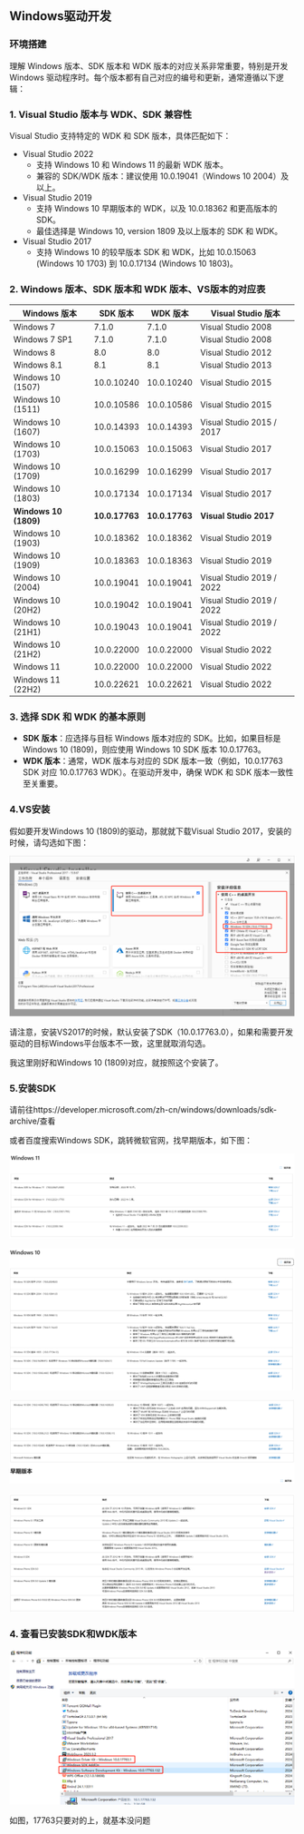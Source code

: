 ## Windows驱动开发

### 环境搭建

理解 Windows 版本、SDK 版本和 WDK 版本的对应关系非常重要，特别是开发 Windows 驱动程序时。每个版本都有自己对应的编号和更新，通常遵循以下逻辑：

### 1. **Visual Studio 版本与 WDK、SDK 兼容性**

Visual Studio 支持特定的 WDK 和 SDK 版本，具体匹配如下：

- Visual Studio 2022
  - 支持 Windows 10 和 Windows 11 的最新 WDK 版本。
  - 兼容的 SDK/WDK 版本：建议使用 10.0.19041（Windows 10 2004）及以上。
- Visual Studio 2019
  - 支持 Windows 10 早期版本的 WDK，以及 10.0.18362 和更高版本的 SDK。
  - 最佳选择是 Windows 10, version 1809 及以上版本的 SDK 和 WDK。
- Visual Studio 2017
  - 支持 Windows 10 的较早版本 SDK 和 WDK，比如 10.0.15063 (Windows 10 1703) 到 10.0.17134 (Windows 10 1803)。

### 2. **Windows 版本、SDK 版本和 WDK 版本、VS版本的对应表**

| Windows 版本          | SDK 版本       | WDK 版本       | Visual Studio 版本        |
| --------------------- | -------------- | -------------- | ------------------------- |
| Windows 7             | 7.1.0          | 7.1.0          | Visual Studio 2008        |
| Windows 7 SP1         | 7.1.0          | 7.1.0          | Visual Studio 2008        |
| Windows 8             | 8.0            | 8.0            | Visual Studio 2012        |
| Windows 8.1           | 8.1            | 8.1            | Visual Studio 2013        |
| Windows 10 (1507)     | 10.0.10240     | 10.0.10240     | Visual Studio 2015        |
| Windows 10 (1511)     | 10.0.10586     | 10.0.10586     | Visual Studio 2015        |
| Windows 10 (1607)     | 10.0.14393     | 10.0.14393     | Visual Studio 2015 / 2017 |
| Windows 10 (1703)     | 10.0.15063     | 10.0.15063     | Visual Studio 2017        |
| Windows 10 (1709)     | 10.0.16299     | 10.0.16299     | Visual Studio 2017        |
| Windows 10 (1803)     | 10.0.17134     | 10.0.17134     | Visual Studio 2017        |
| **Windows 10 (1809)** | **10.0.17763** | **10.0.17763** | **Visual Studio 2017**    |
| Windows 10 (1903)     | 10.0.18362     | 10.0.18362     | Visual Studio 2019        |
| Windows 10 (1909)     | 10.0.18363     | 10.0.18363     | Visual Studio 2019        |
| Windows 10 (2004)     | 10.0.19041     | 10.0.19041     | Visual Studio 2019 / 2022 |
| Windows 10 (20H2)     | 10.0.19042     | 10.0.19041     | Visual Studio 2019 / 2022 |
| Windows 10 (21H1)     | 10.0.19043     | 10.0.19041     | Visual Studio 2019 / 2022 |
| Windows 10 (21H2)     | 10.0.22000     | 10.0.22000     | Visual Studio 2022        |
| Windows 11            | 10.0.22000     | 10.0.22000     | Visual Studio 2022        |
| Windows 11 (22H2)     | 10.0.22621     | 10.0.22621     | Visual Studio 2022        |

### 3. **选择 SDK 和 WDK 的基本原则**

- **SDK 版本**：应选择与目标 Windows 版本对应的 SDK。比如，如果目标是 Windows 10 (1809)，则应使用 Windows 10 SDK 版本 10.0.17763。
- **WDK 版本**：通常，WDK 版本与对应的 SDK 版本一致（例如，10.0.17763 SDK 对应 10.0.17763 WDK）。在驱动开发中，确保 WDK 和 SDK 版本一致性至关重要。

### 4.VS安装

假如要开发Windows 10 (1809)的驱动，那就就下载Visual Studio 2017，安装的时候，请勾选如下图：

![image-20241101154200958](./../images/01/安装VS2017-1730447756602-8.png)

请注意，安装VS2017的时候，默认安装了SDK（10.0.17763.0），如果和需要开发驱动的目标Windows平台版本不一致，这里就取消勾选。

我这里刚好和Windows 10 (1809)对应，就按照这个安装了。

### 5.安装SDK

请前往https://developer.microsoft.com/zh-cn/windows/downloads/sdk-archive/查看

或者百度搜索Windows SDK，跳转微软官网，找早期版本，如下图：

![image-20241101154925528](./../images/01/SDK下载-1730447762605-10.png)

![image-20241101155024416](./../images/01/SDK下载1-1730447764478-12.png)

![image-20241101155055944](./../images/01/SDK下载2-1730447771710-16.png)

![image-20241101155125829](./../images/01/SDK下载3-1730447768248-14.png)

### 4. 查看已安装SDK和WDK版本

![image-20241101153543461](./../images/01/查看已安装驱动-1730447794615-18.png)

如图，17763只要对的上，就基本没问题

